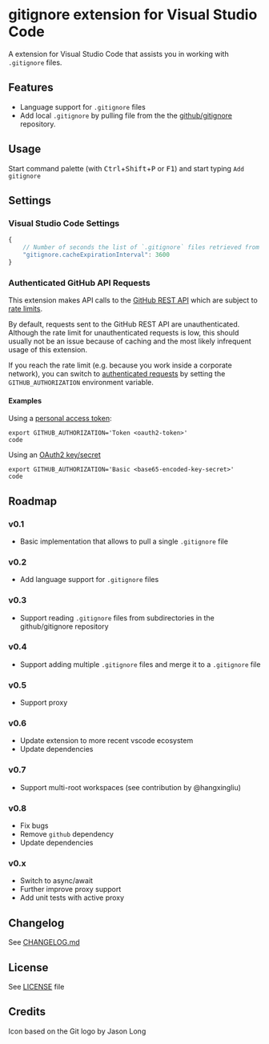 # gitignore extension for Visual Studio Code

A extension for Visual Studio Code that assists you in working with `.gitignore` files.


## Features

- Language support for `.gitignore` files
- Add local `.gitignore` by pulling file from the the [github/gitignore](https://github.com/github/gitignore) repository.


## Usage

Start command palette (with <kbd>Ctrl</kbd>+<kbd>Shift</kbd>+<kbd>P</kbd> or <kbd>F1</kbd>) and start typing `Add gitignore`


## Settings

### Visual Studio Code Settings

```JavaScript
{
    // Number of seconds the list of `.gitignore` files retrieved from github will be cached
    "gitignore.cacheExpirationInterval": 3600
}
```

### Authenticated GitHub API Requests

This extension makes API calls to the [GitHub REST API](https://docs.github.com/en/rest) which are subject to [rate limits](https://docs.github.com/en/rest/overview/resources-in-the-rest-api#rate-limiting).

By default, requests sent to the GitHub REST API are unauthenticated. Although the rate limit for unauthenticated requests is low, this should usually not be an issue because of caching and the most likely infrequent usage of this extension.

If you reach the rate limit (e.g. because you work inside a corporate network), you can switch to [authenticated requests](https://docs.github.com/en/rest/overview/resources-in-the-rest-api#authentication) by setting the `GITHUB_AUTHORIZATION` environment variable.

#### Examples

Using a [personal access token](https://docs.github.com/en/rest/overview/resources-in-the-rest-api#oauth2-token-sent-in-a-header):

	export GITHUB_AUTHORIZATION='Token <oauth2-token>'
	code

Using an [OAuth2 key/secret](https://docs.github.com/en/rest/overview/resources-in-the-rest-api#oauth2-keysecret)

	export GITHUB_AUTHORIZATION='Basic <base65-encoded-key-secret>'
	code


## Roadmap

### v0.1
- Basic implementation that allows to pull a single `.gitignore` file

### v0.2
- Add language support for `.gitignore` files

### v0.3
- Support reading `.gitignore` files from subdirectories in the github/gitignore repository

### v0.4
- Support adding multiple `.gitignore` files and merge it to a `.gitignore` file

### v0.5
- Support proxy

### v0.6
- Update extension to more recent vscode ecosystem
- Update dependencies

### v0.7
- Support multi-root workspaces (see contribution by @hangxingliu)

### v0.8
- Fix bugs
- Remove `github` dependency
- Update dependencies

### v0.x
- Switch to async/await
- Further improve proxy support
- Add unit tests with active proxy


## Changelog

See [CHANGELOG.md](CHANGELOG.md)


## License

See [LICENSE](LICENSE) file


## Credits

Icon based on the Git logo by Jason Long

